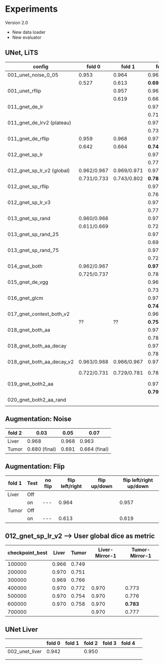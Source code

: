 

# Experiments

Version 2.0

* New data loader
* New evaluator

## UNet, LiTS

| config                     | fold 0      | fold 1      | fold 2          | fold 3      | fold 4      | test            | remark           |
| -------------------------- | ----------- | ----------- | --------------- | ----------- | ----------- | --------------- | ---------------- |
| 001_unet_noise_0_05        | 0.953       | 0.964       | 0.968           | 0.932       | 0.959       | 0.954/0.955     | Liver            |
|                            | 0.527       | 0.613       | **0.691**       | 0.597       | 0.522       | **0.650**/0.769 | Tumor            |
| 001_unet_rflip             |             | 0.957       | 0.969           |             |             |                 |                  |
|                            |             | 0.619       | 0.661           |             |             |                 |                  |
| 011_gnet_de_lr             |             |             | 0.970           |             |             |                 |                  |
|                            |             |             | 0.716           |             |             |                 |                  |
| 011_gnet_de_lrv2 (plateau) |             |             | 0.970           |             |             |                 |                  |
|                            |             |             | 0.736           |             |             |                 |                  |
| 011_gnet_de_rflip          | 0.959       | 0.968       | 0.970           | 0.939       | 0.965       |                 |                  |
|                            | 0.642       | 0.664       | **0.748**       | 0.675       | 0.637       |                 |                  |
| 012_gnet_sp_lr             |             |             | 0.970           |             |             |                 |                  |
|                            |             |             | 0.771           |             |             |                 |                  |
| 012_gnet_sp_lr_v2 (global) | 0.962/0.967 | 0.969/0.971 | 0.970/0.974     | 0.934       | 0.967/0.969 |                 |                  |
|                            | 0.731/0.733 | 0.743/0.802 | **0.783/0.827** | 0.728       | 0.722/0.858 |                 |                  |
| 012_gnet_sp_rflip          |             |             | 0.970           |             |             |                 |                  |
|                            |             |             | 0.764           |             |             |                 |                  |
| 012_gnet_sp_lr_v3          |             |             | 0.970           |             |             |                 |                  |
|                            |             |             | 0.777           |             |             |                 |                  |
| 013_gnet_sp_rand           | 0.960/0.966 |             | 0.970/0.973     |             |             |                 |                  |
|                            | 0.611/0.669 |             | 0.723/0.834     |             |             |                 | 0.749            |
| 013_gnet_sp_rand_25        |             |             | 0.970/0.973     |             |             |                 | 0.970/0.973      |
|                            |             |             | 0.699/0.832     |             |             |                 | 0.736/0.831      |
| 013_gnet_sp_rand_75        |             |             | 0.971/0.974     |             |             |                 |                  |
|                            |             |             | 0.721/0.830     |             |             |                 |                  |
| 014_gnet_both              | 0.962/0.967 |             | **0.971**/0.973 |             |             |                 |                  |
|                            | 0.725/0.737 |             | 0.780/0.821     |             |             |                 |                  |
| 015_gnet_de_vgg            |             |             | 0.968           |             |             |                 |                  |
|                            |             |             | 0.737           |             |             |                 |                  |
| 016_gnet_glcm              |             |             | 0.971           |             |             |                 |                  |
|                            |             |             | **0.746**       |             |             |                 |                  |
| 017_gnet_context_both_v2   |             |             | 0.968/0.971     |             |             |                 |                  |
|                            | ??          | ??          | **0.754/0.833** | ??          | ??          |                 |                  |
| 018_gnet_both_aa           |             |             | 0.970/0.973     |             |             |                 |                  |
|                            |             |             | 0.783/0.830     |             |             |                 |                  |
| 018_gnet_both_aa_decay     |             |             | 0.970/0.973     |             |             |                 |                  |
|                            |             |             | 0.787/0.836     |             |             |                 |                  |
| 018_gnet_both_aa_decay_v2  | 0.963/0.968 | 0.966/0.967 | 0.970/0.973     | 0.937/0.961 | 0.967/0.968 |                 |                  |
|                            | 0.722/0.731 | 0.729/0.781 | 0.786/**0.842** | 0.728/0.785 | 0.694/0.848 |                 | 105k 0.790/0.826 |
| 019_gnet_both2_aa          |             |             | 0.971/0.973     |             |             |                 |                  |
|                            |             |             | **0.793**/0.830 |             |             |                 |                  |
| 020_gnet_both2_aa_rand     |             |             |                 |             |             |                 |                  |
|                            |             |             |                 |             |             |                 |                  |



## Augmentation: Noise

| fold 2 | 0.03          | 0.05  | 0.07          |
| ------ | ------------- | ----- | ------------- |
| Liver  | 0.968         | 0.968 | 0.963         |
| Tumor  | 0.680 (final) | 0.691 | 0.664 (final) |

## Augmentation: Flip

| fold 1 | Test | no flip | flip left/right | flip up/down | flip left/right up/down |
| ------ | ---- | ------- | --------------- | ------------ | ----------------------- |
| Liver  | Off  |         |                 |              |                         |
|        | on   | ---     | 0.964           |              | 0.957                   |
| Tumor  | Off  |         |                 |              |                         |
|        | on   | ---     | 0.613           |              | 0.619                   |

## 012_gnet_sp_lr_v2 --> User global dice as metric

| checkpoint_best | Liver | Tumor | Liver-Mirror-1 | Tumor-Mirror-1 |
| --------------- | ----- | ----- | -------------- | -------------- |
| 100000          | 0.966 | 0.749 |                |                |
| 200000          | 0.970 | 0.751 |                |                |
| 300000          | 0.969 | 0.766 |                |                |
| 400000          | 0.970 | 0.772 | 0.970          | 0.773          |
| 500000          | 0.970 | 0.754 | 0.970          | 0.776          |
| 600000          | 0.970 | 0.758 | 0.970          | **0.783**      |
| 700000          |       |       | 0.970          | 0.777          |

## UNet Liver

|                | fold 0 | fold 1 | fold 2 | fold 3 | fold 4 |      |
| -------------- | ------ | ------ | ------ | ------ | ------ | ---- |
| 002_unet_liver | 0.942  |        | 0.950  |        |        |      |
|                |        |        |        |        |        |      |
|                |        |        |        |        |        |      |

